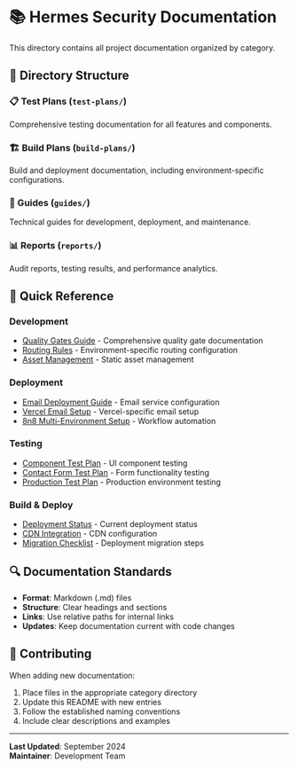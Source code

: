 # 📚 Hermes Security Documentation

This directory contains all project documentation organized by category.

## 📁 **Directory Structure**

### **📋 Test Plans** (`test-plans/`)
Comprehensive testing documentation for all features and components.

### **🏗️ Build Plans** (`build-plans/`)
Build and deployment documentation, including environment-specific configurations.

### **📖 Guides** (`guides/`)
Technical guides for development, deployment, and maintenance.

### **📊 Reports** (`reports/`)
Audit reports, testing results, and performance analytics.

## 🎯 **Quick Reference**

### **Development**
- [Quality Gates Guide](guides/QUALITY_GATES.md) - Comprehensive quality gate documentation
- [Routing Rules](guides/ROUTING_RULES.md) - Environment-specific routing configuration
- [Asset Management](guides/asset-management.md) - Static asset management

### **Deployment**
- [Email Deployment Guide](guides/email-deployment-guide.md) - Email service configuration
- [Vercel Email Setup](guides/vercel-email-setup.md) - Vercel-specific email setup
- [8n8 Multi-Environment Setup](guides/8n8-multi-environment-setup.md) - Workflow automation

### **Testing**
- [Component Test Plan](test-plans/component-test-plan.md) - UI component testing
- [Contact Form Test Plan](test-plans/contact-form-test-plan.md) - Form functionality testing
- [Production Test Plan](test-plans/production-test-plan.md) - Production environment testing

### **Build & Deploy**
- [Deployment Status](build-plans/deployment-status.md) - Current deployment status
- [CDN Integration](build-plans/cdn-integration-rule.md) - CDN configuration
- [Migration Checklist](build-plans/migration-checklist.md) - Deployment migration steps

## 🔍 **Documentation Standards**

- **Format**: Markdown (.md) files
- **Structure**: Clear headings and sections
- **Links**: Use relative paths for internal links
- **Updates**: Keep documentation current with code changes

## 📝 **Contributing**

When adding new documentation:
1. Place files in the appropriate category directory
2. Update this README with new entries
3. Follow the established naming conventions
4. Include clear descriptions and examples

---

**Last Updated**: September 2024  
**Maintainer**: Development Team